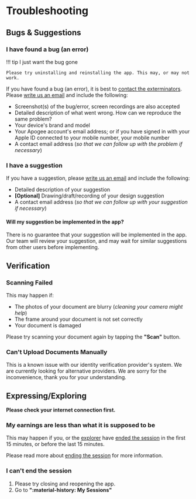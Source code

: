 # Troubleshooting

## Bugs & Suggestions

### I have found a bug (an error)

!!! tip I just want the bug gone

    Please try uninstalling and reinstalling the app. This may, or may not work.

If you have found a bug (an error), it is best to [contact the exterminators](mailto:feedback@apogee.codes). Please [write us an email](mailto:feedback@apogee.codes) and include the following:

- Screenshot(s) of the bug/error, screen recordings are also accepted
- Detailed description of what went wrong. How can we reproduce the same problem?
- Your device's brand and model
- Your Apogee account's email address; or if you have signed in with your Apple ID connected to your mobile number, your mobile number
- A contact email address (*so that we can follow up with the problem if necessary*)

### I have a suggestion

If you have a suggestion, please [write us an email](mailto:feedback@apogee.codes) and include the following:

- Detailed description of your suggestion
- **[Optional]** Drawing/draft/recording of your design suggestion
- A contact email address (*so that we can follow up with your suggestion if necessary*)

#### Will my suggestion be implemented in the app?

There is no guarantee that your suggestion will be implemented in the app. Our team will review your suggestion, and may wait for similar suggestions from other users before implementing.

## Verification

### Scanning Failed

This may happen if:

- The photos of your document are blurry (*cleaning your camera might help*)
- The frame around your document is not set correctly
- Your document is damaged

Please try scanning your document again by tapping the **"Scan"** button.

### Can't Upload Documents Manually

This is a known issue with our identity verification provider's system. We are currently looking for alternative providers. We are sorry for the inconvenience, thank you for your understanding.

## Expressing/Exploring

**Please check your internet connection first.**

### My earnings are less than what it is supposed to be

This may happen if you, or the [explorer](Features/user_modes.en.md#Explorer) have [ended the session](Getting_Started/Expressing_Yourself/having_session.en.md#ending-the-session) in the first 15 minutes, or before the last 15 minutes.

Please read more about [ending the session](Getting_Started/Expressing_Yourself/having_session.en.md#ending-the-session) for more information.

### I can't end the session

1. Please try closing and reopening the app.
2. Go to **":material-history: My Sessions"**

